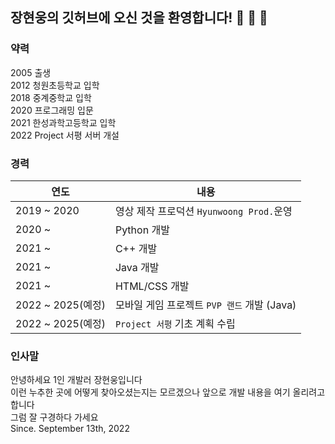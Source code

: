 ## 장현웅의 깃허브에 오신 것을 환영합니다! :wave: :wave: :wave:
### 약력
2005 출생  
2012 청원초등학교 입학  
2018 중계중학교 입학  
2020 프로그래밍 입문  
2021 한성과학고등학교 입학  
2022 Project 서평 서버 개설  
  
### 경력
|연도|내용|
|---|---|
2019 ~ 2020|영상 제작 프로덕션 `Hyunwoong Prod.`운영|
2020 ~|Python 개발|
2021 ~|C++ 개발|
2021 ~|Java 개발|
2021 ~|HTML/CSS 개발|
2022 ~ 2025(예정)|모바일 게임 프로젝트 `PVP 랜드` 개발 (Java)|
2022 ~ 2025(예정)|`Project 서평` 기초 계획 수립|
  
### 인사말
안녕하세요 1인 개발러 장현웅입니다  
이런 누추한 곳에 어떻게 찾아오셨는지는 모르겠으나 앞으로 개발 내용을 여기 올리려고 합니다  
그럼 잘 구경하다 가세요  
Since. September 13th, 2022
